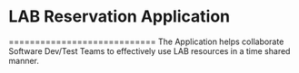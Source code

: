 # LAB Reservation Application
============================
The Application helps collaborate Software Dev/Test Teams to effectively use LAB resources in a time shared manner.


